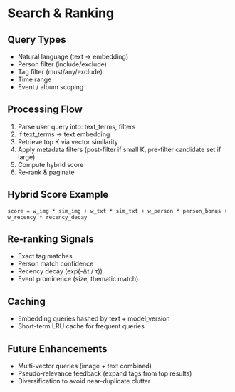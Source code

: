 # Search & Ranking

## Query Types
- Natural language (text → embedding)
- Person filter (include/exclude)
- Tag filter (must/any/exclude)
- Time range
- Event / album scoping

## Processing Flow
1. Parse user query into: text_terms, filters
2. If text_terms → text embedding
3. Retrieve top K via vector similarity
4. Apply metadata filters (post-filter if small K, pre-filter candidate set if large)
5. Compute hybrid score
6. Re-rank & paginate

## Hybrid Score Example
```
score = w_img * sim_img + w_txt * sim_txt + w_person * person_bonus + w_recency * recency_decay
```

## Re-ranking Signals
- Exact tag matches
- Person match confidence
- Recency decay (exp(-Δt / τ))
- Event prominence (size, thematic match)

## Caching
- Embedding queries hashed by text + model_version
- Short-term LRU cache for frequent queries

## Future Enhancements
- Multi-vector queries (image + text combined)
- Pseudo-relevance feedback (expand tags from top results)
- Diversification to avoid near-duplicate clutter
